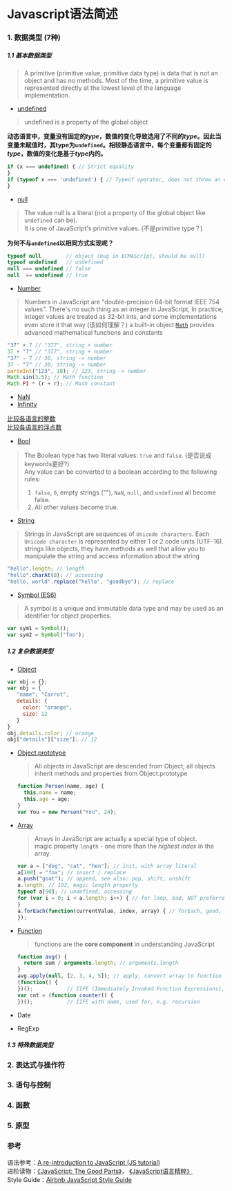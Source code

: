 # Javascript语法简述

### 1. 数据类型 (7种)

##### 1.1 基本数据类型
> A primitive (primitive value, primitive data type) is data that is not an object and has no methods. 
> Most of the time, a primitive value is represented directly at the lowest level of the language implementation.

* [undefined](https://developer.mozilla.org/en-US/docs/Web/JavaScript/Reference/Global_Objects/undefined)  
 > undefined is a property of the global object  
 
 **动态语言中，变量没有固定的*type*，数值的变化导致选用了不同的*type*。因此当变量未赋值时，其type为`undefined`。相较静态语言中，每个变量都有固定的*type*，数值的变化是基于*type*内的。**
 ```javascript
 if (x === undefined) { // Strict equality
 }
 if (typeof x === 'undefined') { // Typeof operator, does not throw an error if not declared
 }
 ```
 
* [null](https://developer.mozilla.org/en-US/docs/Web/JavaScript/Reference/Global_Objects/null)  
 > The value null is a literal (not a property of the global object like `undefined` can be).  
 > It is one of JavaScript's primitive values. (不是primitive type？)
 
 **为何不与`undefined`以相同方式实现呢？**
 ```javascript
 typeof null        // object (bug in ECMAScript, should be null)
 typeof undefined   // undefined
 null === undefined // false
 null  == undefined // true 
 ```

* [Number](https://developer.mozilla.org/en-US/docs/Web/JavaScript/Reference/Global_Objects/Number)  
 > Numbers in JavaScript are "double-precision 64-bit format IEEE 754 values".
 > There's no such thing as an integer in JavaScript, In practice, integer values are treated as 32-bit ints, and some implementations even store it that way (该如何理解？)
 > a built-in object [`Math`](https://developer.mozilla.org/en-US/docs/Web/JavaScript/Reference/Global_Objects/Math) provides advanced mathematical functions and constants
 
 ```javascript
 "37" + 7 // "377", string + number
 37 + "7" // "377", string + number
 "37" - 7 // 30, string -> number
 37 - "7" // 30, string -> number
 parseInt("123", 10); // 123, string -> number
 Math.sin(3.5); // Math function
 Math.PI * (r + r); // Math constant
 ```
 
  * [NaN](https://developer.mozilla.org/en-US/docs/Web/JavaScript/Reference/Global_Objects/NaN)  
  * [Infinity](https://developer.mozilla.org/en-US/docs/Web/JavaScript/Reference/Global_Objects/Infinity)  

 [比较各语言的整数](https://github.com/shengzhe/Articles/tree/master/LanguagesCompare/CompareSyntax/01-CompareInteger)  
 [比较各语言的浮点数](https://github.com/shengzhe/Articles/tree/master/LanguagesCompare/CompareSyntax/02-CompareFloat)  

* [Bool](https://developer.mozilla.org/en-US/docs/Web/JavaScript/Reference/Global_Objects/Boolean)  
 > The Boolean type has two literal values: `true` and `false`. (是否说成keywords更好?)  
 > Any value can be converted to a boolean according to the following rules:  
 > 1. `false`, `0`, empty strings (""), `NaN`, `null`, and `undefined` all become false.  
 > 2. All other values become true.  

* [String](https://developer.mozilla.org/en-US/docs/Web/JavaScript/Reference/Global_Objects/String)  
 > Strings in JavaScript are sequences of `Unicode characters`. Each `Unicode character` is represented by either 1 or 2 code units (UTF-16).  
 > strings like objects, they have methods as well that allow you to manipulate the string and access information about the string  
 
 ```javascript
 "hello".length; // length
 "hello".charAt(0); // accessing
 "hello, world".replace("hello", "goodbye"); // replace
 ```

* [Symbol (ES6)](https://developer.mozilla.org/en-US/docs/Web/JavaScript/Reference/Global_Objects/Symbol)  
 > A symbol is a unique and immutable data type and may be used as an identifier for object properties.  
 
 ```javascript
 var sym1 = Symbol();
 var sym2 = Symbol("foo");
 ```

##### 1.2 复杂数据类型

* [Object](https://developer.mozilla.org/en-US/docs/Web/JavaScript/Reference/Global_Objects/Object)  
 ```javascript
 var obj = {};
 var obj = {
    "name": "Carrot",  
    details: {
      color: "orange",
      size: 12
    }
 }
 obj.details.color; // orange
 obj["details"]["size"]; // 12
 ```
 
 * [Object.prototype](https://developer.mozilla.org/en-US/docs/Web/JavaScript/Reference/Global_Objects/Object/prototype)  
   > All objects in JavaScript are descended from Object; all objects inherit methods and properties from Object.prototype  
   
     ```javascript
     function Person(name, age) {
       this.name = name;  
       this.age = age;
     }
     var You = new Person("You", 24); 
     ```
   
 * [Array](https://developer.mozilla.org/en-US/docs/Web/JavaScript/Reference/Global_Objects/Array)  
   > Arrays in JavaScript are actually a special type of object.   
   > magic property `length` - one more than the *highest index* in the array.  
   
     ```javascript
     var a = ["dog", "cat", "hen"]; // init, with array literal
     a[100] = "fox"; // insert / replace
     a.push("goat"); // append, see also: pop, shift, unshift
     a.length; // 102, magic length property
     typeof a[90]; // undefined, accessing
     for (var i = 0; i < a.length; i++) { // for loop, bad, NOT preferred idiom
     }
     a.forEach(function(currentValue, index, array) { // forEach, good, NOT best choice
     });
     ```

 * [Function](https://developer.mozilla.org/en-US/docs/Web/JavaScript/Reference/Functions)  
   > functions are the **core component** in understanding JavaScript   
   
     ```javascript
     function avg() {
       return sum / arguments.length; // arguments.length
     }
     avg.apply(null, [2, 3, 4, 5]); // apply, convert array to function parameters
     (function() {
     })();           // IIFE (Immediately Invoked Function Expressions), "hide" local variables 
     var cnt = (function counter() {
     })();           // IIFE with name, used for, e.g. recursion
     ```

 * Date  
 * RegExp  

##### 1.3 特殊数据类型

### 2. 表达式与操作符

### 3. 语句与控制

### 4. 函数

### 5. 原型

### 参考
语法参考：[A re-introduction to JavaScript (JS tutorial)](https://developer.mozilla.org/en-US/docs/Web/JavaScript/A_re-introduction_to_JavaScript)  
进阶读物：[《JavaScript: The Good Parts》](http://www.amazon.com/JavaScript-Good-Parts-Douglas-Crockford/dp/0596517742)， [《JavaScript语言精粹》](http://www.amazon.cn/JavaScript%E8%AF%AD%E8%A8%80%E7%B2%BE%E7%B2%B9-%E9%81%93%E6%A0%BC%E6%8B%89%E6%96%AF%E2%80%A2%E5%85%8B%E7%BD%97%E5%85%8B%E7%A6%8F%E5%BE%B7/dp/B0097CON2S)  
Style Guide：[Airbnb JavaScript Style Guide](https://github.com/airbnb/javascript)  
